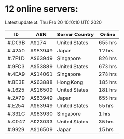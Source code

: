 # 12 online servers:

Latest update at: Thu Feb 20 10:10:10 UTC 2020

| ID | ASN | Server Country | Online |
| -- | --- | -------------- | ------ |
| #.D09B | AS174 | United States | 655 hrs |
| #.42A0 | AS63949 | Japan | 12 hrs |
| #.7F1D | AS63949 | Singapore | 826 hrs |
| #.9FC3 | AS53889 | United States | 673 hrs |
| #.4DA9 | AS14061 | Singapore | 278 hrs |
| #.BD3E | AS63888 | Hong Kong | 185 hrs |
| #.1625 | AS16509 | United States | 181 hrs |
| #.2A79 | AS63949 | Japan | 655 hrs |
| #.E254 | AS63949 | United States | 55 hrs |
| #.331C | AS63930 | Singapore | 1 hrs |
| #.CD47 | AS23033 | United States | 35 hrs |
| #.9929 | AS16509 | Japan | 15 hrs |

